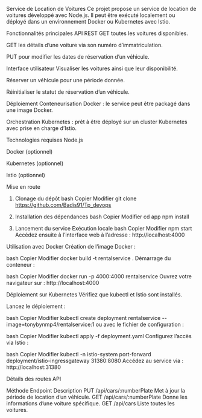 Service de Location de Voitures
Ce projet propose un service de location de voitures développé avec Node.js. Il peut être exécuté localement ou déployé dans un environnement Docker ou Kubernetes avec Istio.

Fonctionnalités principales
API REST
GET toutes les voitures disponibles.

GET les détails d’une voiture via son numéro d’immatriculation.

PUT pour modifier les dates de réservation d’un véhicule.

Interface utilisateur
Visualiser les voitures ainsi que leur disponibilité.

Réserver un véhicule pour une période donnée.

Réinitialiser le statut de réservation d’un véhicule.

Déploiement
Conteneurisation Docker : le service peut être packagé dans une image Docker.

Orchestration Kubernetes : prêt à être déployé sur un cluster Kubernetes avec prise en charge d’Istio.

Technologies requises
Node.js

Docker (optionnel)

Kubernetes (optionnel)

Istio (optionnel)

Mise en route

1. Clonage du dépôt
bash
Copier
Modifier
git clone https://github.com/Badis91/Tp_devops

3. Installation des dépendances
bash
Copier
Modifier
cd app
npm install

5. Lancement du service
Exécution locale
bash
Copier
Modifier
npm start
Accédez ensuite à l’interface web à l’adresse :
http://localhost:4000

Utilisation avec Docker
Création de l’image Docker :

bash
Copier
Modifier
docker build -t rentalservice .
Démarrage du conteneur :

bash
Copier
Modifier
docker run -p 4000:4000 rentalservice
Ouvrez votre navigateur sur :
http://localhost:4000

Déploiement sur Kubernetes
Vérifiez que kubectl et Istio sont installés.

Lancez le déploiement :

bash
Copier
Modifier
kubectl create deployment rentalservice --image=tonybynmp4/rentalservice:1
ou avec le fichier de configuration :

bash
Copier
Modifier
kubectl apply -f deployment.yaml
Configurez l’accès via Istio :

bash
Copier
Modifier
kubectl -n istio-system port-forward deployment/istio-ingressgateway 31380:8080
Accédez au service via :
http://localhost:31380

Détails des routes API

Méthode	Endpoint	Description
PUT	/api/cars/:numberPlate	Met à jour la période de location d’un véhicule.
GET	/api/cars/:numberPlate	Donne les informations d’une voiture spécifique.
GET	/api/cars	Liste toutes les voitures.
